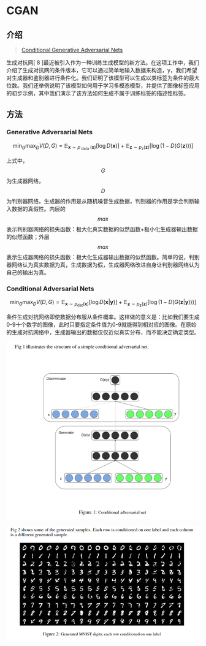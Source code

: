 # CGAN

## 介绍

> [Conditional Generative Adversarial Nets](https://arxiv.org/abs/1411.1784)

生成对抗网\[ 8 \]最近被引入作为一种训练生成模型的新方法。在这项工作中，我们介绍了生成对抗网的条件版本，它可以通过简单地输入数据来构造，y，我们希望对生成器和鉴别器进行条件化。我们证明了该模型可以生成以类标签为条件的最大位数。我们还举例说明了该模型如何用于学习多模态模型，并提供了图像标签应用的初步示例，其中我们演示了该方法如何生成不属于训练标签的描述性标签。

## 方法

### Generative Adversarial Nets

$$
\min _{G} \max _{D} V(D, G)=\mathbb{E}_{\boldsymbol{x} \sim p_{\text { data }}(\boldsymbol{x})}[\log D(\boldsymbol{x})]+\mathbb{E}_{\boldsymbol{z} \sim p_{z}(\boldsymbol{z})}[\log (1-D(G(\boldsymbol{z})))]
$$

上式中， $$G$$ 为生成器网络， $$D$$ 为判别器网络。生成器的作用是从随机噪音生成数据，判别器的作用是学会判断输入数据的真假性。内层的 $$max$$ 表示判别器网络的损失函数：极大化真实数据的似然函数+极小化生成器输出数据的似然函数；外层 $$max$$ 表示生成器网络的损失函数：极大化生成器输出数据的似然函数。简单的说，判别器网络认为真实数据为真，生成数据为假，生成器网络改进自身让判别器网络认为自己的输出为真。

### Conditional Adversarial Nets

$$
\min _{G} \max _{D} V(D, G)=\mathbb{E}_{\boldsymbol{x} \sim p_{\operatorname{dat}}(\boldsymbol{x})}[\log D(\boldsymbol{x} | \boldsymbol{y})]+\mathbb{E}_{\boldsymbol{z} \sim p_{\boldsymbol{z}}(\boldsymbol{z})}[\log (1-D(G(\boldsymbol{z} | \boldsymbol{y})))]
$$

条件生成对抗网络即使数据分布服从条件概率。这样做的意义是：比如我们要生成0-9十个数字的图像，此时只要指定条件值为0-9就能得到相对应的图像。在原始的生成对抗网络中，生成器输出的数据仅仅近似真实分布，而不能决定确定类型。

![](../../.gitbook/assets/image%20%28230%29.png)

![](../../.gitbook/assets/image%20%28146%29.png)

